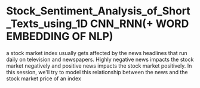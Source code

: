 # Stock_Sentiment_Analysis_of_Short_Texts_using_1D CNN_RNN(+ WORD EMBEDDING OF NLP)
a stock market index usually gets affected by the news headlines that run daily on television and newspapers. Highly negative news impacts the stock market negatively and positive news impacts the stock market positively. In this session, we'll try to model this relationship between the news and the stock market price of an index
